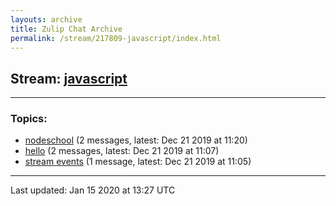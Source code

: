 ```yaml
---
layouts: archive
title: Zulip Chat Archive
permalink: /stream/217809-javascript/index.html
---
```


## Stream: [javascript](http://vishnuks.com/zulip-archive-action-test-2/stream/217809-javascript/index.html)
---

### Topics:

* [nodeschool](topic/nodeschool.html) (2 messages, latest: Dec 21 2019 at 11:20)
* [hello](topic/hello.html) (2 messages, latest: Dec 21 2019 at 11:07)
* [stream events](topic/stream.20events.html) (1 message, latest: Dec 21 2019 at 11:05)

<hr><p>Last updated: Jan 15 2020 at 13:27 UTC</p>